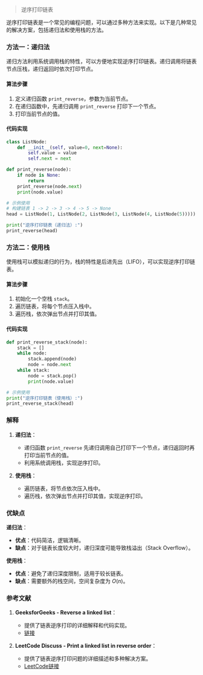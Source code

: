 > 逆序打印链表


逆序打印链表是一个常见的编程问题，可以通过多种方法来实现。以下是几种常见的解决方案，包括递归法和使用栈的方法。

### 方法一：递归法

递归方法利用系统调用栈的特性，可以方便地实现逆序打印链表。递归调用将链表节点压栈，递归返回时依次打印节点。

#### 算法步骤

1. 定义递归函数 `print_reverse`，参数为当前节点。
2. 在递归函数中，先递归调用 `print_reverse` 打印下一个节点。
3. 打印当前节点的值。

#### 代码实现

```python
class ListNode:
    def __init__(self, value=0, next=None):
        self.value = value
        self.next = next

def print_reverse(node):
    if node is None:
        return
    print_reverse(node.next)
    print(node.value)

# 示例使用
# 构建链表 1 -> 2 -> 3 -> 4 -> 5 -> None
head = ListNode(1, ListNode(2, ListNode(3, ListNode(4, ListNode(5)))))

print("逆序打印链表（递归法）:")
print_reverse(head)
```

### 方法二：使用栈

使用栈可以模拟递归的行为，栈的特性是后进先出（LIFO），可以实现逆序打印链表。

#### 算法步骤

1. 初始化一个空栈 `stack`。
2. 遍历链表，将每个节点压入栈中。
3. 遍历栈，依次弹出节点并打印其值。

#### 代码实现

```python
def print_reverse_stack(node):
    stack = []
    while node:
        stack.append(node)
        node = node.next
    while stack:
        node = stack.pop()
        print(node.value)

# 示例使用
print("逆序打印链表（使用栈）:")
print_reverse_stack(head)
```

### 解释

1. **递归法**：
   - 递归函数 `print_reverse` 先递归调用自己打印下一个节点，递归返回时再打印当前节点的值。
   - 利用系统调用栈，实现逆序打印。

2. **使用栈**：
   - 遍历链表，将节点依次压入栈中。
   - 遍历栈，依次弹出节点并打印其值，实现逆序打印。

### 优缺点

**递归法**：
- **优点**：代码简洁，逻辑清晰。
- **缺点**：对于链表长度较大时，递归深度可能导致栈溢出（Stack Overflow）。

**使用栈**：
- **优点**：避免了递归深度限制，适用于较长链表。
- **缺点**：需要额外的栈空间，空间复杂度为 $O(n)$。

### 参考文献

1. **GeeksforGeeks - Reverse a linked list**：
   - 提供了链表逆序打印的详细解释和代码实现。
   - [链接](https://www.geeksforgeeks.org/reverse-a-linked-list/)
   
2. **LeetCode Discuss - Print a linked list in reverse order**：
   - 提供了链表逆序打印问题的详细描述和多种解决方案。
   - [LeetCode链接](https://leetcode.com/discuss/interview-question/356150/print-a-linked-list-in-reverse-order)